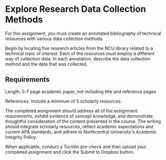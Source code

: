 # Explore Research Data Collection Methods

For this assignment, you must create an annotated bibliography of technical resources with various data collection methods.

Begin by locating five research articles from the NCU library related to a technical topic of interest. Each of the resources must employ a different way of collection data. In each annotation, describe the data collection method and the data that was collected.

## Requirements

Length: 5-7 page academic paper, not including title and reference pages

References: Include a minimum of 5 scholarly resources.

The completed assignment should address all of the assignment requirements, exhibit evidence of concept knowledge, and demonstrate thoughtful consideration of the content presented in the course. The writing should integrate scholarly resources, reflect academic expectations and current APA standards, and adhere to Northcentral University's Academic Integrity Policy.

When applicable, conduct a Turnitin pre-check and then upload your completed assignment and click the Submit to Dropbox button.
